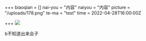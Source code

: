 +++
biaoqian = []
nai-you = "内容"
naiyou = "内容"
picture = "/uploads/178.png"
te-ma = "test"
time = 2022-04-28T16:00:00Z

+++
![](https://app.forestry.io/sites/wtsja4tjsk2a3w/front-matter-media//uploads/178.png)

b不知道出来会子